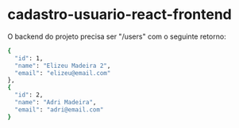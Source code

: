 # cadastro-usuario-react-frontend

O backend do projeto precisa ser "/users" com o seguinte retorno:
```sh
{
  "id": 1,
  "name": "Elizeu Madeira 2",
  "email": "elizeu@email.com"
},
{
  "id": 2,
  "name": "Adri Madeira",
  "email": "adri@email.com"
}
```